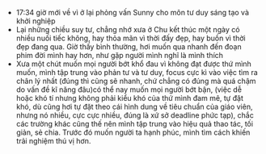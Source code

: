 - 17:34 giờ mới về vì ở lại phỏng vấn Sunny cho môn tư duy sáng tạo và khởi nghiệp
- Lại những chiều suy tư, chẳng nhớ xưa ở Chu kết thúc một ngày có nhiều nuối tiếc không, hay thỏa mãn vì thời đấy đẹp, hay buồn vì thời đẹp đang qua. Giờ thấy bình thường, hơi muốn qua nhanh đến đoạn phim đời mình hay hơn, như gặp người mình nghĩ là mình thích
- Xưa một chút muốn mọi người bớt khổ đau vì không đạt được thứ mình muốn, mình tập trung vào phản tư và tư duy, focus cực kì vào việc tìm ra chân lý nhất (đúng thì cũng sẽ nhanh, chứ chẳng có đúng mà quá chậm do vấn đề kĩ năng đâu)có thể nay muốn mọi người bớt bận, (việc dễ hoặc khó tí nhưng không phải kiểu khó của thứ mình đam mê, tự đặt khó, dù cũng hơi tự đặt theo cái hình dung về tiêu chuẩn của giáo viên, nhưng nó nhiều, cực cực nhiều, đúng là xứ sở deadline phức tạp), chắc các trường khác cũng thế nên mình tập trung vào hiệu quả thao tác, tối giản, sẻ chia. Trước đó muốn người ta hạnh phúc, mình tìm cách khiến trải nghiệm thú vị hơn.